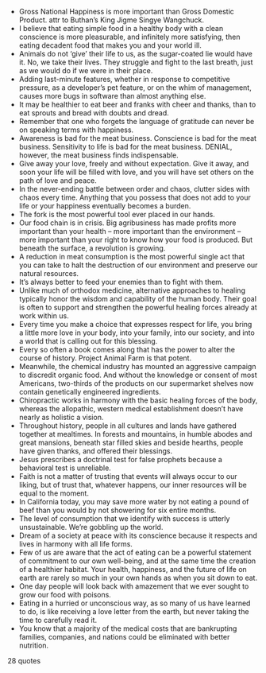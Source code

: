  - Gross National Happiness is more important than Gross Domestic Product. attr to Buthan’s King Jigme Singye Wangchuck.
 - I believe that eating simple food in a healthy body with a clean conscience is more pleasurable, and infinitely more satisfying, then eating decadent food that makes you and your world ill.
 - Animals do not ‘give’ their life to us, as the sugar-coated lie would have it. No, we take their lives. They struggle and fight to the last breath, just as we would do if we were in their place.
 - Adding last-minute features, whether in response to competitive pressure, as a developer’s pet feature, or on the whim of management, causes more bugs in software than almost anything else.
 - It may be healthier to eat beer and franks with cheer and thanks, than to eat sprouts and bread with doubts and dread.
 - Remember that one who forgets the language of gratitude can never be on speaking terms with happiness.
 - Awareness is bad for the meat business. Conscience is bad for the meat business. Sensitivity to life is bad for the meat business. DENIAL, however, the meat business finds indispensable.
 - Give away your love, freely and without expectation. Give it away, and soon your life will be filled with love, and you will have set others on the path of love and peace.
 - In the never-ending battle between order and chaos, clutter sides with chaos every time. Anything that you possess that does not add to your life or your happiness eventually becomes a burden.
 - The fork is the most powerful tool ever placed in our hands.
 - Our food chain is in crisis. Big agribusiness has made profits more important than your health – more important than the environment – more important than your right to know how your food is produced. But beneath the surface, a revolution is growing.
 - A reduction in meat consumption is the most powerful single act that you can take to halt the destruction of our environment and preserve our natural resources.
 - It’s always better to feed your enemies than to fight with them.
 - Unlike much of orthodox medicine, alternative approaches to healing typically honor the wisdom and capability of the human body. Their goal is often to support and strengthen the powerful healing forces already at work within us.
 - Every time you make a choice that expresses respect for life, you bring a little more love in your body, into your family, into our society, and into a world that is calling out for this blessing.
 - Every so often a book comes along that has the power to alter the course of history. Project Animal Farm is that potent.
 - Meanwhile, the chemical industry has mounted an aggressive campaign to discredit organic food. And without the knowledge or consent of most Americans, two-thirds of the products on our supermarket shelves now contain genetically engineered ingredients.
 - Chiropractic works in harmony with the basic healing forces of the body, whereas the allopathic, western medical establishment doesn’t have nearly as holistic a vision.
 - Throughout history, people in all cultures and lands have gathered together at mealtimes. In forests and mountains, in humble abodes and great mansions, beneath star filled skies and beside hearths, people have given thanks, and offered their blessings.
 - Jesus prescribes a doctrinal test for false prophets because a behavioral test is unreliable.
 - Faith is not a matter of trusting that events will always occur to our liking, but of trust that, whatever happens, our inner resources will be equal to the moment.
 - In California today, you may save more water by not eating a pound of beef than you would by not showering for six entire months.
 - The level of consumption that we identify with success is utterly unsustainable. We’re gobbling up the world.
 - Dream of a society at peace with its conscience because it respects and lives in harmony with all life forms.
 - Few of us are aware that the act of eating can be a powerful statement of commitment to our own well-being, and at the same time the creation of a healthier habitat. Your health, happiness, and the future of life on earth are rarely so much in your own hands as when you sit down to eat.
 - One day people will look back with amazement that we ever sought to grow our food with poisons.
 - Eating in a hurried or unconscious way, as so many of us have learned to do, is like receiving a love letter from the earth, but never taking the time to carefully read it.
 - You know that a majority of the medical costs that are bankrupting families, companies, and nations could be eliminated with better nutrition.

28 quotes